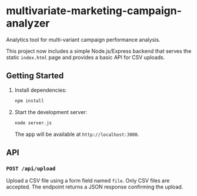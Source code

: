 # multivariate-marketing-campaign-analyzer

Analytics tool for multi-variant campaign performance analysis.

This project now includes a simple Node.js/Express backend that serves the static
`index.html` page and provides a basic API for CSV uploads.

## Getting Started

1. Install dependencies:
   ```bash
   npm install
   ```
2. Start the development server:
   ```bash
   node server.js
   ```
   The app will be available at `http://localhost:3000`.

## API

### `POST /api/upload`
Upload a CSV file using a form field named `file`. Only CSV files are
accepted. The endpoint returns a JSON response confirming the upload.
